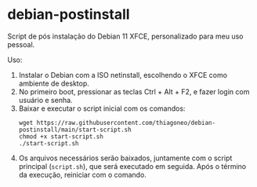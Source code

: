 # debian-postinstall
Script de pós instalação do Debian 11 XFCE, personalizado para meu uso pessoal.

Uso:
1. Instalar o Debian com a ISO netinstall, escolhendo o XFCE como ambiente de desktop.
2. No primeiro boot, pressionar as teclas Ctrl + Alt + F2, e fazer login com usuário e senha.
3. Baixar e executar o script inicial com os comandos:
   ```
   wget https://raw.githubusercontent.com/thiagoneo/debian-postinstall/main/start-script.sh
   chmod +x start-script.sh
   ./start-script.sh
   ```
4. Os arquivos necessários serão baixados, juntamente com o script principal (`script.sh`), que será executado em seguida. Após o término da execução, reiniciar com o comando.

